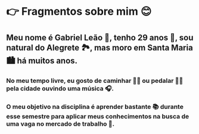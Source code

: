
# 👉 Fragmentos sobre mim 😊

## Meu nome é **Gabriel Leão** 🧔, tenho **29 anos** 🎂, sou natural do **Alegrete** 🏞️, mas moro em **Santa Maria** 🏙️ há muitos anos.

### No meu tempo livre, eu gosto de **caminhar** 🚶‍♂️ ou **pedalar** 🚴‍♂️ pela cidade ouvindo uma **música** 🎧.

### O meu objetivo na disciplina é **aprender bastante** 📚 durante esse semestre para aplicar meus conhecimentos na busca de uma vaga no **mercado de trabalho** 💼.
